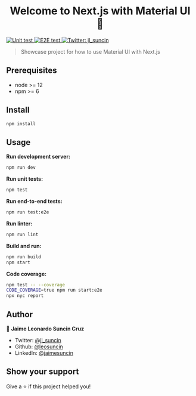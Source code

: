 <h1 align="center">Welcome to Next.js with Material UI 👋</h1>
<p>
  <a href="#" target="_blank">
    <img alt="Unit test" src="https://github.com/leosuncin/mui-next-ts/workflows/Unit%20test/badge.svg" />
  </a>
  <a href="#" target="_blank">
    <img alt="E2E test" src="https://github.com/leosuncin/mui-next-ts/workflows/E2E%20test/badge.svg" />
  </a>
  <a href="https://twitter.com/jl_suncin" target="_blank">
    <img alt="Twitter: jl_suncin" src="https://img.shields.io/twitter/follow/jl_suncin.svg?style=social" />
  </a>
</p>

> Showcase project for how to use Material UI with Next.js

## Prerequisites

- node >= 12
- npm >= 6

## Install

```sh
npm install
```

## Usage

**Run development server:**

```sh
npm run dev
```

**Run unit tests:**

```sh
npm test
```

**Run end-to-end tests:**

```sh
npm run test:e2e
```

**Run linter:**

```sh
npm run lint
```

**Build and run:**

```sh
npm run build
npm start
```

**Code coverage:**

```sh
npm test -- --coverage
CODE_COVERAGE=true npm run start:e2e
npx nyc report
```

## Author

👤 **Jaime Leonardo Suncin Cruz**

- Twitter: [@jl_suncin](https://twitter.com/jl_suncin)
- Github: [@leosuncin](https://github.com/leosuncin)
- LinkedIn: [@jaimesuncin](https://linkedin.com/in/jaimesuncin)

## Show your support

Give a ⭐️ if this project helped you!
